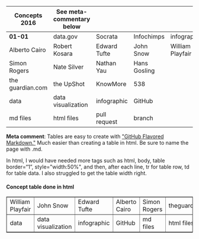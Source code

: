 | Concepts 2016 | See meta-commentary below  | |  |  |
| ------------- | ------------- | ------------ | --------------- | -------- |
| **01-01** | data.gov | Socrata | Infochimps |infographics |
|Alberto Cairo| Robert Kosara | Edward Tufte |John Snow  |William Playfair |
| Simon Rogers  | Nate Silver  | Nathan Yau | Hans Gosling |
| the guardian.com | the UpShot | KnowMore | 538 |
|data | data visualization | infographic | GitHub |
| md files | html files | pull request | branch |



**Meta comment**: Tables are easy to create with ["GitHub Flavored Markdown."](https://help.github.com/articles/github-flavored-markdown/)
Much easier than creating a table in html. Be sure to name the page with .md. 

In html, I would have needed more tags such as html, body, table border=“1”, style="width:50%", and then, after each line, tr for table row, td for table data. I also struggled to get the table width right.

<html>
<body>

<h4>Concept table done in html</h4>

<table border=“1”>
  <tr>
    <td>William Playfair</td>
    <td>John Snow</td>		
    <td>Edward Tufte</td>
    <td>Alberto Cairo</td>
    <td>Simon Rogers</td>		
    <td>theguardian.com/data</td>
    <td>KnowMore</td>
  </tr>
  <tr>
  <td>data</td>
  <td>data visualization</td>
  <td>infographic</td>
  <td>GitHub</td>
  <td>md files</td>
  <td>html files</td>
  <td>pull request</td>
  </tr>
  </table>

</body>
</html>
